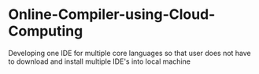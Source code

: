 # Online-Compiler-using-Cloud-Computing
Developing one IDE for multiple core languages so that user does not have to download and install multiple IDE's into local machine 
